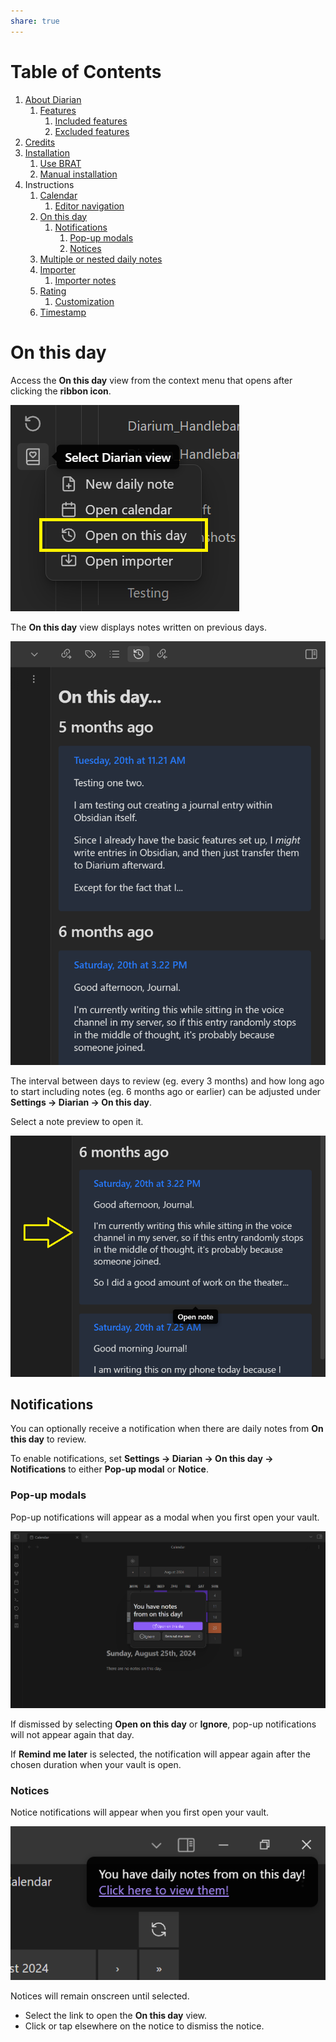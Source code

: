 ```yaml
---
share: true
---
```

# Table of Contents
1. [About Diarian](https://erallie.github.io/diarian/index.html "https://erallie.github.io/diarian/index.html")
    1. [Features](https://erallie.github.io/diarian/index.html#features "https://erallie.github.io/diarian/index.html#features")
        1. [Included features](https://erallie.github.io/diarian/index.html#included-features "https://erallie.github.io/diarian/index.html#included-features")
        2. [Excluded features](https://erallie.github.io/diarian/index.html#excluded-features "https://erallie.github.io/diarian/index.html#excluded-features")
2. [Credits](https://erallie.github.io/diarian/Credits.html "https://erallie.github.io/diarian/Credits.html")
3. [Installation](https://erallie.github.io/diarian/Installation.html "https://erallie.github.io/diarian/Installation.html")
    1. [Use BRAT](https://erallie.github.io/diarian/Installation.html#use-brat "https://erallie.github.io/diarian/Installation.html#use-brat")
    2. [Manual installation](https://erallie.github.io/diarian/Installation.html#manual-installation "https://erallie.github.io/diarian/Installation.html#manual-installation")
4. Instructions
    1. [Calendar](https://erallie.github.io/diarian/Instructions/Calendar.html "https://erallie.github.io/diarian/Instructions/Calendar.html")
        1. [Editor navigation](https://erallie.github.io/diarian/Instructions/Calendar.html#editor-navigation "https://erallie.github.io/diarian/Instructions/Calendar.html#editor-navigation")
    2. [On this day](https://erallie.github.io/diarian/Instructions/On%20this%20day.html "https://erallie.github.io/diarian/Instructions/On%20this%20day.html")
        1. [Notifications](https://erallie.github.io/diarian/Instructions/On%20this%20day.html#notifications "https://erallie.github.io/diarian/Instructions/On%20this%20day.html#notifications")
            1. [Pop-up modals](https://erallie.github.io/diarian/Instructions/On%20this%20day.html#pop-up-modals "https://erallie.github.io/diarian/Instructions/On%20this%20day.html#pop-up-modals")
            2. [Notices](https://erallie.github.io/diarian/Instructions/On%20this%20day.html#notices "https://erallie.github.io/diarian/Instructions/On%20this%20day.html#notices")
    3. [Multiple or nested daily notes](https://erallie.github.io/diarian/Instructions/Multiple%20or%20nested%20daily%20notes.html "https://erallie.github.io/diarian/Instructions/Multiple%20or%20nested%20daily%20notes.html")
    4. [Importer](https://erallie.github.io/diarian/Instructions/Importer.html "https://erallie.github.io/diarian/Instructions/Importer.html")
        1. [Importer notes](https://erallie.github.io/diarian/Instructions/Importer.html#importer-notes "https://erallie.github.io/diarian/Instructions/Importer.html#importer-notes")
    5. [Rating](https://erallie.github.io/diarian/Instructions/Rating.html "https://erallie.github.io/diarian/Instructions/Rating.html")
        1. [Customization](https://erallie.github.io/diarian/Instructions/Rating.html#customization "https://erallie.github.io/diarian/Instructions/Rating.html#customization")
    6. [Timestamp](https://erallie.github.io/diarian/Instructions/Timestamp.html "https://erallie.github.io/diarian/Instructions/Timestamp.html")

# On this day
Access the **On this day** view from the context menu that opens after clicking the **ribbon icon**.

![open-on-this-day](../Attachments/open-on-this-day.png)

The **On this day** view displays notes written on previous days.

![on-this-day-view](../Attachments/on-this-day-view.png)

The interval between days to review (eg. every 3 months) and how long ago to start including notes (eg. 6 months ago or earlier) can be adjusted under **Settings → Diarian → On this day**.

Select a note preview to open it.

![note-preview-on-this-day](../Attachments/note-preview-on-this-day.png)
## Notifications
You can optionally receive a notification when there are daily notes from **On this day** to review.

To enable notifications, set **Settings → Diarian → On this day → Notifications** to either **Pop-up modal** or **Notice**.
### Pop-up modals
Pop-up notifications will appear as a modal when you first open your vault.

![pop-up-notifications.png](../Attachments/pop-up-notifications.png)

If dismissed by selecting **Open on this day** or **Ignore**, pop-up notifications will not appear again that day.

If **Remind me later** is selected, the notification will appear again after the chosen duration when your vault is open.
### Notices
Notice notifications will appear when you first open your vault.

![notice-notifications.png](../Attachments/notice-notifications.png)

Notices will remain onscreen until selected.
- Select the link to open the **On this day** view.
- Click or tap elsewhere on the notice to dismiss the notice.
